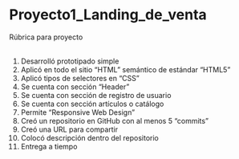 # Proyecto1_Landing_de_venta
Rúbrica para proyecto <br> <br>

1. Desarrolló prototipado simple <br>
2. Aplicó en todo el sitio “HTML” semántico de estándar “HTML5” <br>
3. Aplicó tipos de selectores en “CSS” <br>
4. Se cuenta con sección “Header” <br>
5. Se cuenta con sección de registro de usuario <br>
6. Se cuenta con sección artículos o catálogo <br>
7. Permite “Responsive Web Design” <br>
8. Creó un repositorio en GitHub con al menos 5 “commits” <br>
9. Creó una URL para compartir <br>
10. Colocó descripción dentro del repositorio <br>
11. Entrega a tiempo <br>
